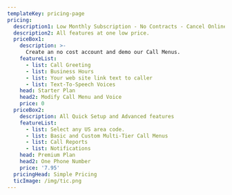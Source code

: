 ```yaml
---
templateKey: pricing-page
pricing:
  description1: Low Monthly Subscription - No Contracts - Cancel Online Any Time
  description2: All features at one low price.
  priceBox1:
    description: >-
      Create an no cost account and demo our Call Menus.
    featureList:
      - list: Call Greeting
      - list: Business Hours
      - list: Your web site link text to caller
      - list: Text-To-Speech Voices
    head: Starter Plan
    head2: Modify Call Menu and Voice
    price: 0
  priceBox2:
    description: All Quick Setup and Advanced features
    featureList:
      - list: Select any US area code.
      - list: Basic and Custom Multi-Tier Call Menus
      - list: Call Reports
      - list: Notifications
    head: Premium Plan
    head2: One Phone Number
    price: '7.95'
  pricingHead: Simple Pricing
  ticImage: /img/tic.png
---
```


